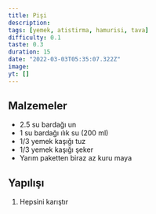 ```yaml
---
title: Pişi
description:
tags: [yemek, atistirma, hamurisi, tava]
difficulty: 0.1
taste: 0.3
duration: 15
date: "2022-03-03T05:35:07.322Z"
image:
yt: []
---
```


## Malzemeler

- 2.5 su bardağı un
- 1 su bardağı ılık su (200 ml)
- 1/3 yemek kaşığı tuz
- 1/3 yemek kaşığı şeker
- Yarım paketten biraz az kuru maya

## Yapılışı

1. Hepsini karıştır
